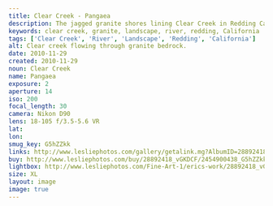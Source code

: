 ```yaml
---
title: Clear Creek - Pangaea
description: The jagged granite shores lining Clear Creek in Redding California
keywords: clear creek, granite, landscape, river, redding, California
tags: ['Clear Creek', 'River', 'Landscape', 'Redding', 'California']
alt: Clear creek flowing through granite bedrock.
date: 2010-11-29
created: 2010-11-29
noun: Clear Creek
name: Pangaea
exposure: 2
aperture: 14
iso: 200
focal_length: 30
camera: Nikon D90
lens: 18-105 f/3.5-5.6 VR
lat: 
lon: 
smug_key: G5hZZkk
links: http://www.lesliephotos.com/gallery/getalink.mg?AlbumID=28892418&AlbumKey=vGKDCF&ImageID=2454900438&ImageKey=G5hZZkk&how=forum&Page=1
buy: http://www.lesliephotos.com/buy/28892418_vGKDCF/2454900438_G5hZZkk/
lightbox: http://www.lesliephotos.com/Fine-Art-1/erics-work/28892418_vGKDCF#!i=2454900438&k=G5hZZkk&lb=1&s=A
size: XL
layout: image
image: true
---
```

